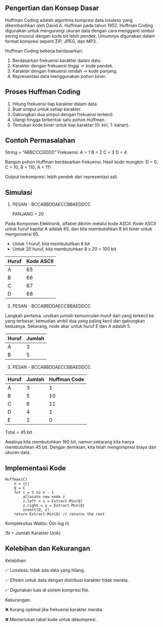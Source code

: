 ## Pengertian dan Konsep Dasar
Huffman Coding adalah algoritma kompresi data lossless yang dikembanhkan oleh David A. Huffman pada tahun 1952. Huffman Coding digunakan untuk mengurangi ukuran data dengan cara mengganti simbol sering muncul dengan kode bit lebih pendek. Umumnya digunakan dalam format kompresi seperti ZIP, JPEG, dan MP3.

Huffman Coding bekerja berdasarkan:
1. Berdasarkan frekuensi karakter dalam data.
2. Karakter dengan frekuensi tinggi → kode pendek.
3. Karakter dengan frekuensi rendah → kode panjang.
4. Representasi data menggunakan pohon biner.

## Proses Huffman Coding
1. Hitung frekuensi tiap karakter dalam data.
2. Buat simpul untuk setiap karakter.
3. Gabungkan dua simpul dengan frekuensi terkecil.
4. Ulangi hingga terbentuk satu pohon Huffman.
5. Tentukan kode biner untuk tiap karakter (0: kiri, 1: kanan).

## Contoh Permasalahan
String = “ABBCCCDDDD”
Frekuensi:
    A = 1
    B = 2
    C = 3
    D = 4

Bangun pohon Huffman berdasarkan frekuensi.
Hasil kode mungkin:
    D = 0, C = 10, B = 110, A = 111
   
Output terkompresi: lebih pendek dari representasi asli.

## Simulasi
1.  PESAN - BCCABBDDAECCBBAEDDCC
    
    PANJANG = 20

Pada Komponen Elektronik, alfabet dikirim melalui kode ASCII. Kode ASCII untuk huruf kapital A adalah 65, dan kita membutuhkan 8 bit biner untuk mengonversi 65.
- Untuk 1  huruf, kita membutuhkan 8 bit
- Untuk 20 huruf, kita membutuhkan 8 x 20 = 100 bit

| Huruf | Kode ASCII |
|-------|------------|
| A     | 65         |
| B     | 66         |
| C     | 67         |
| D     | 68         |


2. PESAN - BCCABBDDAECCBBAEDDCC

Langkah pertama, urutkan jumlah kemunculan huruf dari yang terkecil ke yang terbesar, kemudian ambil dua yang paling kecil dan gabungkan keduanya. Sekarang, node akar untuk huruf E dan A adalah 5.

| Huruf | Jumlah |
|-------|--------|
| A     | 3      |
| B     | 5      |


3. PESAN - BCCABBDDAECCBBAEDDCC

| Huruf | Jumlah | Huffman Code |
|-------|--------|--------------|
| A     | 3      | 1            |
| B     | 5      | 10           |
| C     | 6      | 11           |
| D     | 4      | 1            |
| E     | 2      | 0            |

Total = 45 bit

Awalnya kita membutuhkan 160 bit, namun sekarang kita hanya membutuhkan 45 bit. Dengan demikian, kita telah mengompresi biaya dan ukuran data.

## Implementasi Kode
```  pseudocode
Huffman(C)
    n = |C|
    Q = C
    for i = 1 to n - 1
        allocate new node z
        z.left = x = Extract-Min(Q)
        z.right = y = Extract-Min(Q)
        insert(Q, z)
    return Extract-Min(Q) // returns the root
```

Kompleksitas Waktu:
O(n log n)

(N = Jumlah Karakter Unik)

## Kelebihan dan Kekurangan
Kelebihan:

✅ Lossless: tidak ada data yang hilang.

✅ Efisien untuk data dengan distribusi karakter tidak merata.

✅ Digunakan luas di sistem kompresi file.

Kekurangan:

❌ Kurang optimal jika frekuensi karakter merata.

❌ Memerlukan tabel kode untuk dekompresi.


